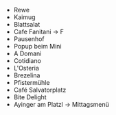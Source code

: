 - Rewe
- Kaimug
- Blattsalat
- Cafe Fanitani -> F
- Pausenhof
- Popup beim Mini
- A Domani
- Cotidiano
- L'Osteria
- Brezelina
- Pfistermühle
- Café Salvatorplatz
- Bite Delight
- Ayinger am Platzl -> Mittagsmenü
